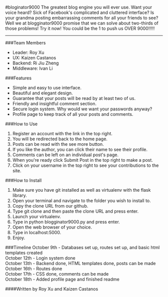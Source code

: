#bloginator9000
The greatest blog engine you will ever use. Want your voice heard? Sick of
Facebook's complicated and cluttered interface? Is your grandma posting
embarrassing comments for all your friends to see? Well we at blogginator9000
promise that we can solve about two-thirds of those problems! Try it now!
You could be the 1 to push us OVER 9000!!!!!
<hr>

###Team Members
- Leader: Roy Xu
- UX: Kaizen Castanos
- Backend: Ri Jiu Zheng
- Middleware: Ivan Li

###Features
- Simple and easy to use interface.
- Beautiful and elegant design.
- Guarantee that your posts will be read by at least two of us.
- Friendly and insightful comment section.
- Secure login system. Why would we want your passwords anyway?
- Profile page to keep track of all your posts and comments.

###How to Use
1. Register an account with the link in the top right.
2. You will be redirected back to the home page.
3. Posts can be read with the see more button.
4. If you like the author, you can click their name to see their profile.
5. Comments can be left on an individual post's page.
6. When you're ready click Submit Post in the top right to make a post.
7. Click on your username in the top right to see your contributions to the site.

###How to Install
1. Make sure you have git installed as well as virtualenv with the flask library.
2. Open your terminal and navigate to the folder you wish to install to.
3. Copy the clone URL from our github.
4. Type git clone and then paste the clone URL and press enter.
5. Launch your virtualenv.
6. Type in python blogginator9000.py and press enter.
7. Open the web browser of your choice.
8. Type in localhost:5000.
9. Enjoy.

###Timeline
October 9th - Databases set up, routes set up, and basic html templates created
<br>
October 12th - Login system done
<br>
October 13th - Backend done, HTML templates done, posts can be made
<br>
October 16th - Routes done
<br>
October 17th - CSS done, comments can be made
<br>
October 18th - Added profile page and finished readme

####Written by Roy Xu and Kaizen Castanos
